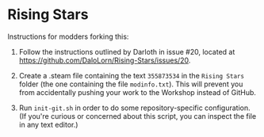 # Rising Stars

Instructions for modders forking this:

1. Follow the instructions outlined by Darloth in issue #20, located at https://github.com/DaloLorn/Rising-Stars/issues/20.

2. Create a .steam file containing the text `355873534` in the `Rising Stars` folder (the one containing the file `modinfo.txt`). This will prevent you from accidentally pushing your work to the Workshop instead of GitHub.

3. Run `init-git.sh` in order to do some repository-specific configuration. (If you're curious or concerned about this script, you can inspect the file in any text editor.)